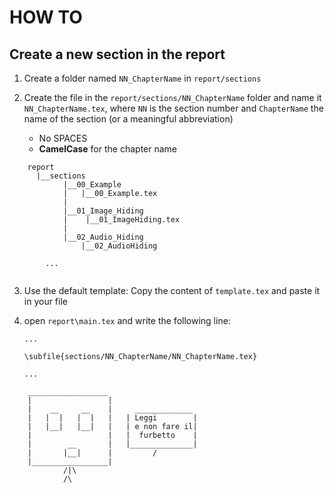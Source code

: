 # HOW TO

## Create a new section in the report

1. Create a folder named `NN_ChapterName` in `report/sections`

2. Create the file in the `report/sections/NN_ChapterName` folder and name
it `NN_ChapterName.tex`, where `NN` is the section number and
`ChapterName` the name of the section (or a meaningful abbreviation) 

    * No SPACES
    * **CamelCase** for the chapter name


```
    report
      |__sections
            |__00_Example
            |   |__00_Example.tex
            |
            |__01_Image_Hiding
            |    |__01_ImageHiding.tex
            |
            |__02_Audio_Hiding
                |__02_AudioHiding

        ...
        
```
3. Use the default template: Copy the content of ```template.tex``` and paste it in your file

4. open `report\main.tex` and write the following line:
    
    ```
    ...
    
    \subfile{sections/NN_ChapterName/NN_ChapterName.tex}
    
    ...
    
    ```


```
    __________________
    |                 |
    |    __     __    |     _____________
    |   |  |   |  |   |   | Leggi        |
    |   |__|   |__|   |   | e non fare il|
    |                 |   |  furbetto    |
    |        __       |   |______________|
    |       |__|      |         /
    |_________________|
            /|\
            /\

```


